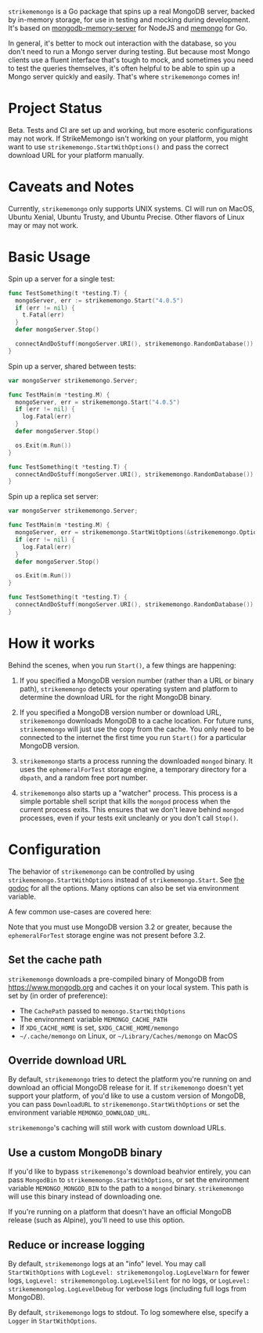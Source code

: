 `strikememongo` is a Go package that spins up a real MongoDB server, backed by in-memory
storage, for use in testing and mocking during development. It's based on
[mongodb-memory-server](https://github.com/nodkz/mongodb-memory-server) for
NodeJS and [memongo](https://github.com/benweissmann/memongo) for Go.

In general, it's better to mock out interaction with the database, so you don't
need to run a Mongo server during testing. But because most Mongo clients use
a fluent interface that's tough to mock, and sometimes you need to test the
queries themselves, it's often helpful to be able to spin up a Mongo server
quickly and easily. That's where `strikememongo` comes in!

# Project Status

Beta. Tests and CI are set up and working, but more esoteric configurations may not work. If StrikeMemongo isn't working on your platform, you might want to use `strikememongo.StartWithOptions()` and pass the correct download URL for your platform manually.

# Caveats and Notes

Currently, `strikememongo` only supports UNIX systems. CI will run on MacOS, Ubuntu Xenial, Ubuntu Trusty, and Ubuntu Precise. Other flavors of Linux may or may not work.

# Basic Usage

Spin up a server for a single test:

```go
func TestSomething(t *testing.T) {
  mongoServer, err := strikememongo.Start("4.0.5")
  if (err != nil) {
    t.Fatal(err)
  }
  defer mongoServer.Stop()

  connectAndDoStuff(mongoServer.URI(), strikememongo.RandomDatabase())
}
```

Spin up a server, shared between tests:

```go
var mongoServer strikememongo.Server;

func TestMain(m *testing.M) {
  mongoServer, err = strikememongo.Start("4.0.5")
  if (err != nil) {
    log.Fatal(err)
  }
  defer mongoServer.Stop()

  os.Exit(m.Run())
}

func TestSomething(t *testing.T) {
  connectAndDoStuff(mongoServer.URI(), strikememongo.RandomDatabase())
}
```

Spin up a replica set server:

```go
var mongoServer strikememongo.Server;

func TestMain(m *testing.M) {
  mongoServer, err = strikememongo.StartWitOptions(&strikememongo.Options{MongoVersion: "4.2.1", ShouldUseReplica: true})
  if (err != nil) {
    log.Fatal(err)
  }
  defer mongoServer.Stop()

  os.Exit(m.Run())
}

func TestSomething(t *testing.T) {
  connectAndDoStuff(mongoServer.URI(), strikememongo.RandomDatabase())
}
```

# How it works

Behind the scenes, when you run `Start()`, a few things are happening:

1. If you specified a MongoDB version number (rather than a URL or binary path),
   `strikememongo` detects your operating system and platform to determine the
   download URL for the right MongoDB binary.

2. If you specified a MongoDB version number or download URL, `strikememongo`
   downloads MongoDB to a cache location. For future runs, `strikememongo` will just
   use the copy from the cache. You only need to be connected to the internet
   the first time you run `Start()` for a particular MongoDB version.

3. `strikememongo` starts a process running the downloaded `mongod` binary. It uses
   the `ephemeralForTest` storage engine, a temporary directory for a `dbpath`,
   and a random free port number.

4. `strikememongo` also starts up a "watcher" process. This process is a simple
   portable shell script that kills the `mongod` process when the current
   process exits. This ensures that we don't leave behind `mongod` processes,
   even if your tests exit uncleanly or you don't call `Stop()`.

# Configuration

The behavior of `strikememongo` can be controlled by using
`strikememongo.StartWithOptions` instead of `strikememongo.Start`. See
[the godoc](https://godoc.org/github.com/ariefdarmawan/strikememongo) for all the options. Many options can also be set via environment variable.

A few common use-cases are covered here:

Note that you must use MongoDB version 3.2 or greater, because the `ephemeralForTest` storage engine was not present before 3.2.

## Set the cache path

`strikememongo` downloads a pre-compiled binary of MongoDB from https://www.mongodb.org and caches it on your local system. This path is set by (in order of preference):

- The `CachePath` passed to `memongo.StartWithOptions`
- The environment variable `MEMONGO_CACHE_PATH`
- If `XDG_CACHE_HOME` is set, `$XDG_CACHE_HOME/memongo`
- `~/.cache/memongo` on Linux, or `~/Library/Caches/memongo` on MacOS

## Override download URL

By default, `strikememongo` tries to detect the platform you're running on and download an official MongoDB release for it. If `strikememongo` doesn't yet support your platform, of you'd like to use a custom version of MongoDB, you can pass `DownloadURL` to `strikememongo.StartWithOptions` or set the environment variable `MEMONGO_DOWNLOAD_URL`.

`strikememongo`'s caching will still work with custom download URLs.

## Use a custom MongoDB binary

If you'd like to bypass `strikememongo`'s download beahvior entirely, you can pass `MongodBin` to `strikememongo.StartWithOptions`, or set the environment variable `MEMONGO_MONGOD_BIN` to the path to a `mongod` binary. `strikememongo` will use this binary instead of downloading one.

If you're running on a platform that doesn't have an official MongoDB release (such as Alpine), you'll need to use this option.

## Reduce or increase logging

By default, `strikememongo` logs at an "info" level. You may call `StartWithOptions` with `LogLevel: strikememongolog.LogLevelWarn` for fewer logs, `LogLevel: strikememongolog.LogLevelSilent` for no logs, or `LogLevel: strikememongolog.LogLevelDebug` for verbose logs (including full logs from MongoDB).

By default, `strikememongo` logs to stdout. To log somewhere else, specify a `Logger` in `StartWithOptions`.

